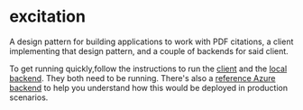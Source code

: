 # excitation

A design pattern for building applications to work with PDF citations, a client implementing that design pattern, and a couple of backends for said client.

To get running quickly,follow the instructions to run the [client](./client/) and the [local backend](./local-backend/). They both need to be running. There's also a [reference Azure backend](./reference-azure-backend/) to help you understand how this would be deployed in production scenarios.
